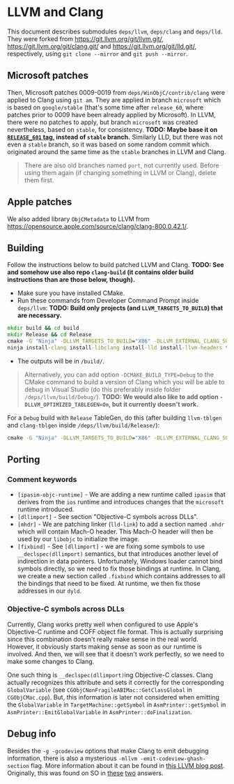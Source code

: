 # LLVM and Clang

This document describes submodules `deps/llvm`, `deps/clang` and `deps/lld`.
They were forked from <https://git.llvm.org/git/llvm.git/>, <https://git.llvm.org/git/clang.git/> and <https://git.llvm.org/git/lld.git/>, respectively, using `git clone --mirror` and `git push --mirror`.

## Microsoft patches

Then, Microsoft patches 0009-0019 from `deps/WinObjC/contrib/clang` were applied to Clang using `git am`.
They are applied in branch `microsoft` which is based on `google/stable` (that's some time after `release_60`, where patches prior to 0009 have been already applied by Microsoft).
In LLVM, there were no patches to apply, but branch `microsoft` was created nevertheless, based on `stable`, for consistency.
**TODO: Maybe base it on [`RELEASE_601` tag](http://llvm.org/viewvc/llvm-project/llvm/tags/RELEASE_601/final/), instead of `stable` branch.**
Similarly LLD, but there was not even a `stable` branch, so it was based on some random commit which originated around the same time as the `stable` branches in LLVM and Clang.

> There are also old branches named `port`, not currently used.
> Before using them again (if changing something in LLVM or Clang), delete them first.

## Apple patches

We also added library `ObjCMetadata` to LLVM from <https://opensource.apple.com/source/clang/clang-800.0.42.1/>.

## Building

Follow the instructions below to build patched LLVM and Clang.
**TODO: See and somehow use also repo `clang-build` (it contains older build instructions than are those below, though).**

- Make sure you have installed CMake.
- Run these commands from Developer Command Prompt inside `deps/llvm`:
  **TODO: Build only projects (and `LLVM_TARGETS_TO_BUILD`) that are necessary.**

```cmd
mkdir build && cd build
mkdir Release && cd Release
cmake -G "Ninja" -DLLVM_TARGETS_TO_BUILD="X86" -DLLVM_EXTERNAL_CLANG_SOURCE_DIR="..\..\..\clang" -DLLVM_EXTERNAL_LLD_SOURCE_DIR="..\..\..\lld" -DCMAKE_BUILD_TYPE=Release -DCMAKE_INSTALL_PREFIX="..\..\..\..\build" ..\..
ninja install-clang install-libclang install-lld install-llvm-headers tools/clang/lib/install lib/install install-LLVMSupport
```

- The outputs will be in `/build/`.

> Alternatively, you can add option `-DCMAKE_BUILD_TYPE=Debug` to the CMake command to build a version of Clang which you will be able to debug in Visual Studio (do this preferably inside folder `/deps/llvm/build/Debug/`).
> **TODO: We would also like to add option `-DLLVM_OPTIMIZED_TABLEGEN=On`, but it currently doesn't work.**

For a `Debug` build with `Release` TableGen, do this (after building `llvm-tblgen` and `clang-tblgen` inside `/deps/llvm/build/Release/`):

```cmd
cmake -G "Ninja" -DLLVM_TARGETS_TO_BUILD="X86" -DLLVM_EXTERNAL_CLANG_SOURCE_DIR="..\..\..\clang" -DLLVM_EXTERNAL_LLD_SOURCE_DIR="..\..\..\lld" -DCMAKE_BUILD_TYPE=Debug -DCMAKE_INSTALL_PREFIX="..\..\..\..\build" -DLLVM_TABLEGEN="%cd%\..\Release\bin\llvm-tblgen.exe" -DCLANG_TABLEGEN="%cd%\..\Release\bin\clang-tblgen.exe" ..\..
```

## Porting

### Comment keywords

- `[ipasim-objc-runtime]` - We are adding a new runtime called `ipasim` that derives from the `ios` runtime and introduces changes that the `microsoft` runtime introduced.
- `[dllimport]` - See section "Objective-C symbols across DLLs".
- `[mhdr]` - We are patching linker (`lld-link`) to add a section named `.mhdr` which will contain Mach-O header.
  This Mach-O header will then be used by our `libobjc` to initialize the image.
- `[fixbind]` - See `[dllimport]` - we are fixing some symbols to use `__declspec(dllimport)` semantics, but that introduces another level of indirection in data pointers.
  Unfortunately, Windows loader cannot bind symbols directly, so we need to fix those bindings at runtime.
  In Clang, we create a new section called `.fixbind` which contains addresses to all the bindings that need to be fixed.
  At runtime, we then fix those addresses in our `dyld`.

### Objective-C symbols across DLLs

Currently, Clang works pretty well when configured to use Apple's Objective-C runtime and COFF object file format.
This is actually surprising since this combination doesn't really make sense in the real world.
However, it obviously starts making sense as soon as our runtime is involved.
And then, we will see that it doesn't work perfectly, so we need to make some changes to Clang.

One such thing is `__declspec(dllimport)`ing Objective-C classes.
Clang actually recognizes this attribute and sets it correctly for the corresponding `GlobalVariable` (see `CGObjCNonFragileABIMac::GetClassGlobal` in `CGObjCMac.cpp`).
But, this information is later not considered when emitting the `GlobalVariable` in `TargetMachine::getSymbol` in `AsmPrinter::getSymbol` in `AsmPrinter::EmitGlobalVariable` in `AsmPrinter::doFinalization`.

## Debug info

Besides the `-g -gcodeview` options that make Clang to emit debugging information, there is also a mysterious `-mllvm -emit-codeview-ghash-section` flag.
More information about it can be found in [this LLVM blog post](http://blog.llvm.org/2018/01/improving-link-time-on-windows-with.html).
Originally, this was found on SO in [these](https://stackoverflow.com/a/48573877/9080566) [two](https://stackoverflow.com/a/48604068/9080566) answers.
